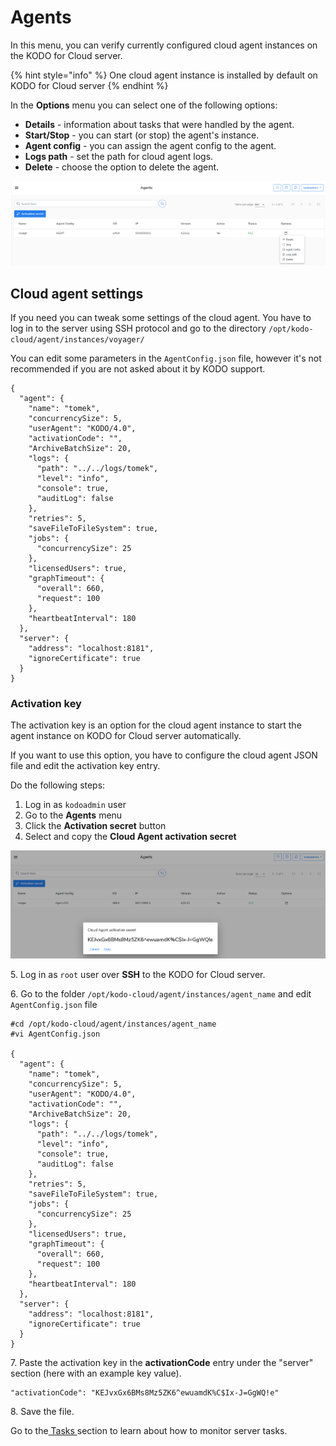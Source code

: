 # Agents

In this menu, you can verify currently configured cloud agent instances on the KODO for Cloud server.

{% hint style="info" %}
One cloud agent instance is installed by default on KODO for Cloud server
{% endhint %}

In the **Options**  menu you can select one of the following options:

* **Details** - information about tasks that were handled by the agent. &#x20;
* **Start/Stop** - you can start (or stop) the agent's instance.
* **Agent config** - you can assign the agent config to the agent.
* **Logs path** - set the path for cloud agent logs.
* **Delete** - choose the option to delete the agent.

![](<../../.gitbook/assets/image (6).png>)

## Cloud agent settings

If you need you can tweak some settings of the cloud agent. You have to log in to the server using SSH protocol and go to the directory `/opt/kodo-cloud/agent/instances/voyager/`&#x20;

You can edit some parameters in the `AgentConfig.json` file, however it's not recommended if you are not asked about it by KODO support.    &#x20;

```
{
  "agent": {
    "name": "tomek",
    "concurrencySize": 5,
    "userAgent": "KODO/4.0",
    "activationCode": "",
    "ArchiveBatchSize": 20,
    "logs": {
      "path": "../../logs/tomek",
      "level": "info",
      "console": true,
      "auditLog": false
    },
    "retries": 5,
    "saveFileToFileSystem": true,
    "jobs": {
      "concurrencySize": 25
    },
    "licensedUsers": true,
    "graphTimeout": {
      "overall": 660,
      "request": 100
    },
    "heartbeatInterval": 180
  },
  "server": {
    "address": "localhost:8181",
    "ignoreCertificate": true
  }
}
```

### Activation key

The activation key is an option for the cloud agent instance to start the agent instance on KODO for Cloud server automatically.

If you want to use this option, you have to configure the cloud agent JSON file and edit the activation key entry.

Do the following steps:

1. Log in as `kodoadmin` user&#x20;
2. Go to the **Agents** menu
3. Click the **Activation secret** button
4. Select and copy the **Cloud Agent activation secret**

![](<../../.gitbook/assets/image (37).png>)

5\.  Log in as `root` user over **SSH** to the KODO for Cloud server.

6\. Go to the folder `/opt/kodo-cloud/agent/instances/agent_name` and edit `AgentConfig.json` file

```
#cd /opt/kodo-cloud/agent/instances/agent_name
#vi AgentConfig.json

{
  "agent": {
    "name": "tomek",
    "concurrencySize": 5,
    "userAgent": "KODO/4.0",
    "activationCode": "",
    "ArchiveBatchSize": 20,
    "logs": {
      "path": "../../logs/tomek",
      "level": "info",
      "console": true,
      "auditLog": false
    },
    "retries": 5,
    "saveFileToFileSystem": true,
    "jobs": {
      "concurrencySize": 25
    },
    "licensedUsers": true,
    "graphTimeout": {
      "overall": 660,
      "request": 100
    },
    "heartbeatInterval": 180
  },
  "server": {
    "address": "localhost:8181",
    "ignoreCertificate": true
  }
}
```

7\. Paste the activation key in the **activationCode** entry under the "server" section (here with an example key value).

```
"activationCode": "KEJvxGx6BMs8Mz5ZK6^ewuamdK%C$Ix-J=GgWQ!e"
```

8\. Save the file.

Go to the[ Tasks ](https://storware.gitbook.io/kodo-for-cloud-office365/administration/kodoadmin-user-guide/tasks)section to learn about how to monitor server tasks.
